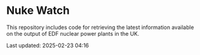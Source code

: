 # Nuke Watch

This repository includes code for retrieving the latest information available on the output of EDF nuclear power plants in the UK.

Last updated: 2025-02-23 04:16
